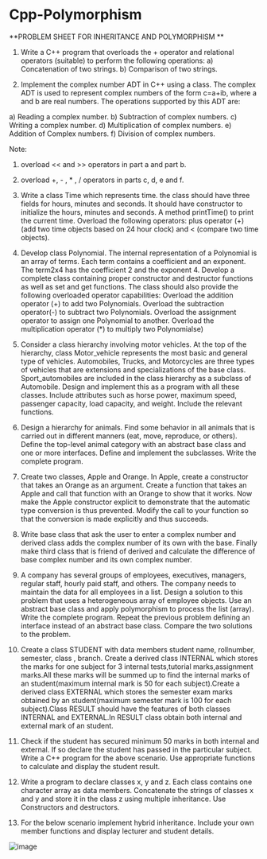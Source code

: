 # Cpp-Polymorphism
**PROBLEM SHEET FOR INHERITANCE AND POLYMORPHISM
**
1.	Write a C++ program that overloads the + operator and relational operators (suitable)
to perform the following operations:
a)	Concatenation of two strings.
b)	Comparison of two strings.

2.	Implement the complex number ADT in C++ using a class. The complex ADT is
used to represent complex numbers of the form c=a+ib, where a and b are real numbers. The operations supported by this ADT are:

a) Reading a complex number.
b) Subtraction of complex numbers.
c) Writing a complex number.
d) Multiplication of complex numbers.
e) Addition of Complex numbers.
f) Division of complex numbers.

Note: 
1.	overload << and >> operators in part a and part b.
2.	overload +, - , * , / operators in parts c, d, e and f.

3.	Write a class Time which represents time. the class should have three fields for hours, minutes and seconds. It should have constructor to initialize the hours, minutes and seconds. A method printTime() to print the current time. 
Overload the following operators: 
plus operator (+) (add two time objects based on 24 hour clock) 
and < (compare two time objects).

4.	Develop class Polynomial. The internal representation of a Polynomial is an array of terms. Each term contains a coefficient and an exponent. The term2x4 has the coefficient 2 and the exponent 4. Develop a complete class containing proper constructor and destructor functions as well as  set and  get functions. The class should also provide the following overloaded operator capabilities: 
Overload the addition operator (+) to add two Polynomials. 
Overload the subtraction operator(-) to subtract two Polynomials.
Overload the assignment operator to assign one Polynomial to another.
Overload the multiplication operator (*) to multiply two Polynomialse)

5.	Consider a class hierarchy involving motor vehicles. At the top of the hierarchy, class Motor_vehicle represents the most basic and general type of vehicles. Automobiles, Trucks, and Motorcycles are three types of vehicles that are extensions and specializations of the base class. Sport_automobiles are included in the class hierarchy as a subclass of Automobile. Design and implement this as a program with all these classes. Include attributes such as horse power, maximum speed, passenger capacity, load capacity, and weight. Include the relevant functions.

6.	 Design a hierarchy for animals. Find some behavior in all animals that is carried out in different manners (eat, move, reproduce, or others). Define the top-level animal category with an abstract base class and one or more interfaces. Define and implement the subclasses. Write the complete program.

7.	Create two classes, Apple and Orange. In Apple, create a constructor that takes an Orange as an argument. Create a function that takes an Apple and call that function with an Orange to show that it works. Now make the Apple constructor explicit to demonstrate that the automatic type conversion is thus prevented. Modify the call to your function so that the conversion is made explicitly and thus succeeds.

8.	Write base class that ask the user to enter a complex number and derived class adds the complex number of its own with the base. Finally make third class that is friend of derived and calculate the difference of base complex number and its own complex number.

9.	A company has several groups of employees, executives, managers, regular staff, hourly paid staff, and others. The company needs to maintain the data for all employees in a list. Design a solution to this problem that uses a heterogeneous array of employee objects. Use an abstract base class and apply polymorphism to process the list (array). Write the complete program. Repeat the previous problem defining an interface instead of an abstract base class. Compare the two solutions to the problem.

10.	Create a class STUDENT with data members student name, rollnumber, semester, class , branch. Create a derived class INTERNAL which stores the marks for one subject for 3 internal tests,tutorial marks,assignment marks.All these marks will be summed up to find the internal marks of an student(maximum internal mark is 50 for each subject).Create  a derived class EXTERNAL which stores the semester exam marks obtained by an student(maximum semester mark is 100 for each subject).Class RESULT should have the features of both classes INTERNAL and EXTERNAL.In RESULT class obtain both internal and external mark of an student.

11.	Check if the student has secured minimum 50 marks in both internal and external. If so declare the student has passed in the particular subject. Write a C++ program for the above scenario. Use appropriate functions to calculate and display the student result.
12. Write a program to declare classes x, y and z. Each class contains one character array as data members. Concatenate the strings of classes x and y and store it in the class z using multiple inheritance. Use Constructors and destructors.
13.  For the below scenario implement hybrid inheritance. Include your own member functions and display lecturer and student details.
 
![image](https://github.com/user-attachments/assets/85b617df-52a2-493a-a46b-5e90fb773a28)
